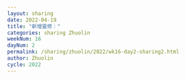 ```yaml
---
layout: sharing
date: 2022-04-19
title: "新增靈修："
categories: sharing Zhuolin
weekNum: 16
dayNum: 2
permalink: /sharing/zhuolin/2022/wk16-day2-sharing2.html
author: Zhuolin
cycle: 2022
---  
```

